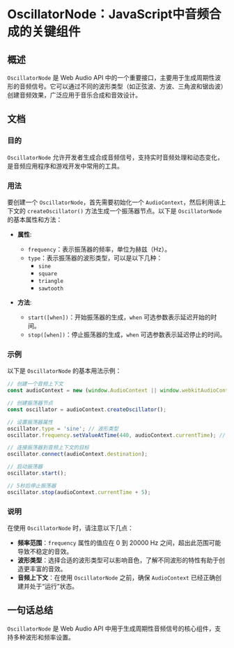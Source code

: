 <!--
Meta Description: # OscillatorNode：JavaScript中音频合成的关键组件 ## 概述 `OscillatorNode` 是 Web Audio API 中的一个重要接口，主要用于生成周期性波形的音频信号。它可以通过不同的波形类型（如正弦波、方波、三角波和锯齿波）创建音频效果，广泛应用于音乐合成和音...
Meta Keywords: oscillatornode, audiocontext, oscillator, when, frequency
-->

# OscillatorNode：JavaScript中音频合成的关键组件

## 概述
`OscillatorNode` 是 Web Audio API 中的一个重要接口，主要用于生成周期性波形的音频信号。它可以通过不同的波形类型（如正弦波、方波、三角波和锯齿波）创建音频效果，广泛应用于音乐合成和音效设计。

## 文档

### 目的
`OscillatorNode` 允许开发者生成合成音频信号，支持实时音频处理和动态变化，是音频应用程序和游戏开发中常用的工具。

### 用法
要创建一个 `OscillatorNode`，首先需要初始化一个 `AudioContext`，然后利用该上下文的 `createOscillator()` 方法生成一个振荡器节点。以下是 `OscillatorNode` 的基本属性和方法：

- **属性**:
  - `frequency`：表示振荡器的频率，单位为赫兹（Hz）。
  - `type`：表示振荡器的波形类型，可以是以下几种：
    - `sine`
    - `square`
    - `triangle`
    - `sawtooth`

- **方法**:
  - `start([when])`：开始振荡器的生成，`when` 可选参数表示延迟开始的时间。
  - `stop([when])`：停止振荡器的生成，`when` 可选参数表示延迟停止的时间。

### 示例
以下是 `OscillatorNode` 的基本用法示例：

```javascript
// 创建一个音频上下文
const audioContext = new (window.AudioContext || window.webkitAudioContext)();

// 创建振荡器节点
const oscillator = audioContext.createOscillator();

// 设置振荡器属性
oscillator.type = 'sine'; // 波形类型
oscillator.frequency.setValueAtTime(440, audioContext.currentTime); // A4音符

// 连接振荡器到音频上下文的目标
oscillator.connect(audioContext.destination);

// 启动振荡器
oscillator.start();

// 5秒后停止振荡器
oscillator.stop(audioContext.currentTime + 5);
```

### 说明
在使用 `OscillatorNode` 时，请注意以下几点：

- **频率范围**：`frequency` 属性的值应在 0 到 20000 Hz 之间，超出此范围可能导致不稳定的音效。
- **波形类型**：选择合适的波形类型可以影响音色，了解不同波形的特性有助于创造更丰富的音效。
- **音频上下文**：在使用 `OscillatorNode` 之前，确保 `AudioContext` 已经正确创建并处于“运行”状态。

## 一句话总结
`OscillatorNode` 是 Web Audio API 中用于生成周期性音频信号的核心组件，支持多种波形和频率设置。